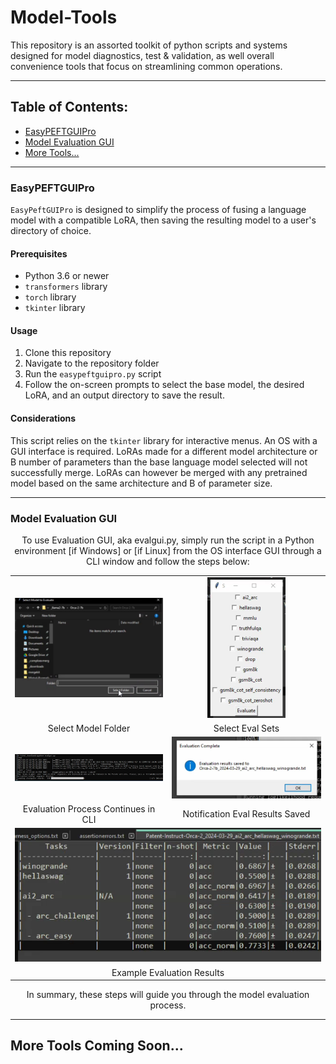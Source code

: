 # Model-Tools

This repository is an assorted toolkit of python scripts and systems designed for model diagnostics, test & validation, as well overall convenience tools that focus on streamlining common operations.

---

## Table of Contents:
- [EasyPEFTGUIPro](#easypeftguipro)
- [Model Evaluation GUI](#model-evaluation-gui)
- [More Tools...](#more-tools)

---

### EasyPEFTGUIPro

`EasyPeftGUIPro` is designed to simplify the process of fusing a language model with a compatible LoRA, then saving the resulting model to a user's directory of choice.

#### Prerequisites

- Python 3.6 or newer
- `transformers` library
- `torch` library
- `tkinter` library

#### Usage

1. Clone this repository
2. Navigate to the repository folder
3. Run the `easypeftguipro.py` script
4. Follow the on-screen prompts to select the base model, the desired LoRA, and an output directory to save the result.

#### Considerations

This script relies on the `tkinter` library for interactive menus. An OS with a GUI interface is required.
LoRAs made for a different model architecture or B number of parameters than the base language model selected will not successfully merge.
LoRAs can however be merged with any pretrained model based on the same architecture and B of parameter size.

---

### Model Evaluation GUI

<p align="center">
To use Evaluation GUI, aka evalgui.py, simply run the script in a Python environment [if Windows] or [if Linux] from the OS interface GUI through a CLI window and follow the steps below:
</p>

<table align="center">
  <tr>
    <td align="center"><img src="media/evalgui/1_modelselect.png" width="300"/></td>
    <td align="center"><img src="media/evalgui/2_evalselect.png" height="225"/></td>
  </tr>
  <tr>
    <td align="center">Select Model Folder</td>
    <td align="center">Select Eval Sets</td>
  </tr>
  <tr>
    <td align="center"><img src="media/evalgui/3_evalprocess.png" width="300"/></td>
    <td align="center"><img src="media/evalgui/4_evalnotification.png" width="300"/></td>
  </tr>
  <tr>
    <td align="center">Evaluation Process Continues in CLI</td>
    <td align="center">Notification Eval Results Saved</td>
  </tr>
  <tr>
    <td colspan="2" align="center"><img src="media/evalgui/5_evalresults.png" width="600"/></td>
  </tr>
  <tr>
    <td colspan="2" align="center">Example Evaluation Results</td>
  </tr>
</table>

<p align="center">
In summary, these steps will guide you through the model evaluation process.
</p>

---

## More Tools Coming Soon...
<!-- Future sections for additional tools will go here -->
